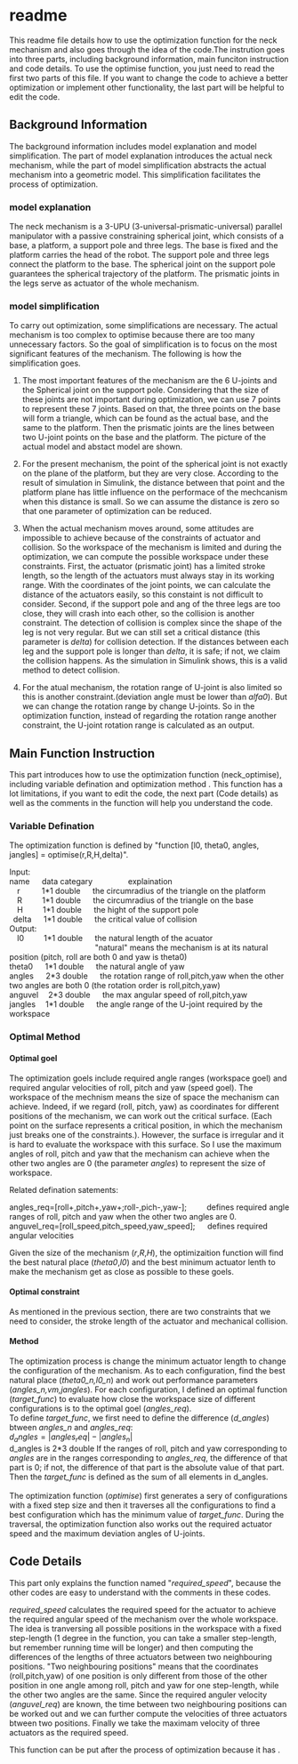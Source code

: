 readme
======
This readme file details how to use the optimization function for the neck mechanism and also goes through the idea of the code.The instrution goes into three parts, including background information, main funciton instruction and code details. To use the optimise function, you just need to read the first two parts of this file. If you want to change the code to achieve a better optimization or implement other functionality, the last part will be helpful to edit the code. </br>

## Background Information
The background information includes model explanation and model simplification. The part of model explanation introduces the actual neck mechanism, while the part of model simplification abstracts the actual mechanism into a geometric model. This simplification facilitates the  process of optimization.</br>

### model explanation
The neck mechanism is a 3-UPU (3-universal-prismatic-universal) parallel manipulator with a passive constraining spherical joint, which consists of a base, a platform, a support pole and three legs. The base is fixed and the platform carries the head of the robot. The support pole and three legs connect the platform to the base. The spherical joint on the support pole guarantees the spherical trajectory of the platform. The prismatic joints in the legs serve as actuator of the whole mechanism.</br>

### model simplification
To carry out optimization, some simplifications are necessary. The actual mechanism is too complex to optimise because there are too many unnecessary factors. So the goal of simplification is to focus on the most significant features of the mechanism. The following is how the simplification goes.

1. The most important features of the mechanism are the 6 U-joints and the Spherical joint on the support pole. Considering that the size of these joints are not important during optimization, we can use 7 points to represent these 7 joints. Based on that, the three points on the base will form a triangle, which can be found as the actual base, and the same to the platform. Then the prismatic joints are the lines between two U-joint points on the base and the platform. The picture of the actual model and abstact model are shown. </br>

2. For the present mechanism, the point of the spherical joint is not exactly on the plane of the platform, but they are very close. According to the result of simulation in Simulink, the distance between that point and the platform plane has little influence on the performace of the mechcanism when this distance is small. So we can assume the distance is zero so that one parameter of optimization can be reduced.</br>

3. When the actual mechanism moves around, some attitudes are impossible to achieve because of the constraints of actuator and collision. So the workspace of the mechanism is limited and during the optimization, we can compute the possible workspace under these constraints. First, the actuator (prismatic joint) has a limited stroke length, so the length of the actuators must always stay in its working range. With the coordinates of the joint points, we can calculate the distance of the actuators easily, so this constaint is not difficult to consider. Second, if the support pole and ang of the three legs are too close, they will crash into each other, so the collision is another constraint. The detection of collision is complex since the shape of the leg is not very regular. But we can still set a critical distance (this parameter is *delta*) for collision detection. If the distances between each leg and the support pole is longer than *delta*, it is safe; if not, we claim the collision happens. As the simulation in Simulink shows, this is a valid method to detect collision.</br>

4. For the atual mechanism, the rotation range of U-joint is also limited so this is another constraint.(deviation angle must be lower than *alfa0*). But we can change the rotation range by change U-joints. So in the optimization function, instead of regarding the rotation range another constraint, the U-joint rotation range is calculated as an output.</br>

## Main Function Instruction
This part introduces how to use the optimization function (neck_optimise), including variable defination and optimization method . This function has a lot limitations, if you want to edit the code, the next part (Code details) as well as the comments in the function will help you understand the code.</br>

### Variable Defination
The optimization function is defined by "function \[l0, theta0, angles, jangles] = optimise(r,R,H,delta)".</br>

Input:</br>
name &emsp; data categary  &emsp;&emsp;&emsp;&emsp; explaination </br>
&emsp;r&ensp;&emsp;&emsp; 1\*1 double &emsp; the circumradius of the triangle on the platform</br>
&emsp;R &emsp;&emsp; 1\*1 double &emsp; the circumradius of the triangle on the base</br>
&emsp;H &emsp;&emsp; 1\*1 double &emsp; the hight of the support pole</br>
&ensp;delta &emsp; 1\*1 double &emsp; the critical value of collision</br>
Output:</br>
&emsp;l0 &emsp;&emsp; 1\*1 double &emsp; the natural length of the acuator </br>
&emsp;&emsp;&emsp;&emsp;&emsp;&emsp;&emsp;&emsp;&emsp;&emsp;&emsp;"natural" means the mechanism is at its natural position (pitch, roll are both 0 and yaw is theta0)</br>
theta0 &emsp; 1\*1 double &emsp; the natural angle of yaw </br>
angles &emsp; 2\*3 double &emsp; the rotation range of roll,pitch,yaw when the other two angles are both 0 (the rotation order is roll,pitch,yaw)</br>
anguvel &emsp;2\*3 double &emsp; the max angular speed of roll,pitch,yaw</br>
jangles &emsp;1\*1 double &emsp; the angle range of the U-joint required by the workspace</br>

### Optimal Method
#### Optimal goel
The optimization goels include required angle ranges (workspace goel) and required angular velocities of roll, pitch and yaw (speed goel). The workspace of the mechnism means the size of space the mechanism can achieve. Indeed, if we regard (roll, pitch, yaw) as coordinates for different positions of the mechanism, we can work out the critical surface. (Each point on the surface represents a critical position, in which the mechanism just breaks one of the constraints.). However, the surface is irregular and it is hard to evaluate the workspace with this surface. So I use the maximum angles of roll, pitch and yaw that the mechanism can achieve when the other two angles are 0 (the parameter *angles*) to represent the size of workspace.</br>

Related defination satements:</br>

angles_req=\[roll+,pitch+,yaw+;roll-,pich-,yaw-]; &emsp;&emsp; defines required angle ranges of roll, pitch and yaw when the other two angles are 0.</br>
anguvel_req=\[roll_speed,pitch_speed,yaw_speed]; &emsp; defines required angular velocities</br>

Given the size of the mechanism (*r*,*R*,*H*), the optimizaition function will find the best natural place (*theta0*,*l0*) and the best minimum actuator lenth to make the mechanism get as close as possible to these goels.</br>

#### Optimal constraint
As mentioned in the previous section, there are two constraints that we need to consider, the stroke length of the actuator and mechanical collision.</br> 

#### Method
The optimization process is change the minimum actuator length to change the configuration of the mechanism. As to each configuration, find the best natural place (*theta0_n,l0_n*) and work out performance parameters (*angles_n,vm,jangles*).
For each configuration, I defined an optimal function (*target_func*) to evaluate how close the workspace size of different configurations is to the optimal goel (*angles_req*).</br>
To define *target_func*, we first need to define the difference (*d_angles*) btween *angles_n* and *angles_req*: </br>
$d_angles=\left|angles_req\right|-\left|angles_n\right|$ </br>       d_angles is 2\*3 double
If the ranges of roll, pitch and yaw corresponding to *angles* are in the ranges corresponding to *angles_req*, the difference of that part is 0; if not, the difference of that part is the absolute value of that part. </br>
Then the *target_func* is defined as the sum of all elements in d_angles.</br>
</br>
The optimization function (*optimise*) first generates a sery of configurations with a fixed step size and then it traverses all the configurations to find a best configuration which has the minimum value of *target_func*. During the traversal, the optimization function also works out the required actuator speed and the maximum deviation angles of U-joints. 

## Code Details

This part only explains the function named "*required_speed*", because the other codes are easy to understand with the comments in these codes.</br>

*required_speed* calculates the required speed for the actuator to achieve the required angular speed of the mechanism over the whole workspace. The idea is tranversing all possible positions in the workspace with a fixed step-length (1 degree in the function, you can take a smaller step-length, but remember running time will be longer) and then computing the differences of the lengths of three actuators between two neighbouring positions. "Two neighbouring positions" means that the coordinates (roll,pitch,yaw) of one position is only different from those of the other position in one angle among roll, pitch and yaw for one step-length, while the other two angles are the same. Since the required anguler velocity (*anguvel_req*) are known, the time between two neighbouring positions can be worked out and we can further compute the velocities of three actuators btween two positions. Finally we take the maximam velocity of three actuators as the required speed.</br>

This function can be put after the process of optimization because it has .
